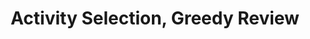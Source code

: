---
title: Activity Selection, Greedy Review
number: 19
time: 2022-02-28 12:00
location: Graham Hall 210
notes:
slides_pdf:
slide_ppt:
textbook:
---